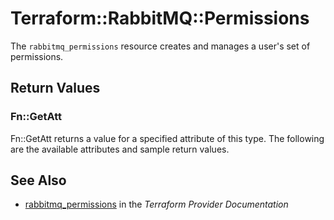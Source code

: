 # Terraform::RabbitMQ::Permissions

The ``rabbitmq_permissions`` resource creates and manages a user's set of
permissions.

## Return Values

### Fn::GetAtt

Fn::GetAtt returns a value for a specified attribute of this type. The following are the available attributes and sample return values.

## See Also

* [rabbitmq_permissions](https://www.terraform.io/docs/providers/rabbitmq/r/permissions.html) in the _Terraform Provider Documentation_